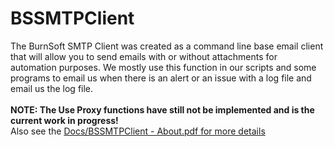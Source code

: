 # BSSMTPClient
The BurnSoft SMTP Client was created as a command line base email client that will allow you to send emails with or without attachments for automation purposes.  We mostly use this function in our scripts and some programs to email us when there is an alert or an issue with a log file and email us the log file.  
<br/>
<b>NOTE:  The Use Proxy functions have still not be implemented and is the current work in progress!</b>
<br/>
Also see the <a href=https://github.com/burnsoftnet/BSSMTPClient/blob/master/Docs/BSSMTPClient%20-%20About.pdf>Docs/BSSMTPClient - About.pdf for more details


